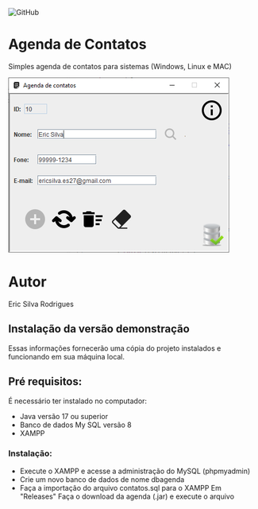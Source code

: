 ![GitHub](https://img.shields.io/github/license/ericsilvarodrigues/agenda)
# Agenda de Contatos
Simples agenda de contatos para sistemas (Windows, Linux e MAC)

![Print da Tela](https://github.com/ericsilvarodrigues/agenda/blob/main/Img/print.PNG)
# Autor
Eric Silva Rodrigues

## Instalação da versão demonstração 
Essas informações fornecerão uma cópia do projeto instalados e funcionando em sua máquina local.

## Pré requisitos:
É necessário ter instalado no computador:
* Java versão 17 ou superior
* Banco de dados My SQL versão 8 
* XAMPP

### Instalação:
* Execute o XAMPP e acesse a administração do MySQL (phpmyadmin)
* Crie um novo banco de dados de nome dbagenda
* Faça a importação do arquivo contatos.sql para o XAMPP
Em "Releases" Faça o download da agenda (.jar) e execute o arquivo 
